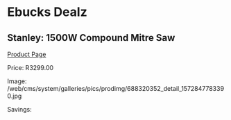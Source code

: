
# Ebucks Dealz
## Stanley: 1500W Compound Mitre Saw
[Product Page](https://www.ebucks.com/web/shop/productSelected.do?prodId=688320352&catId=1235224419)

Price: R3299.00

Image: /web/cms/system/galleries/pics/prodimg/688320352_detail_1572847783390.jpg

Savings: 


	